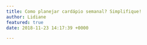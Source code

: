 ```yaml
---
title: Como planejar cardápio semanal? Simplifique!
author: Lidiane
featured: true
date: 2018-11-23 14:17:39 +0000

---
```

